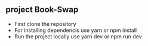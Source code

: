 ## project Book-Swap

- First clone the repository
- For installing dependencis use yarn or npm install
- Run the project locally use yarn dev or npm run dev
